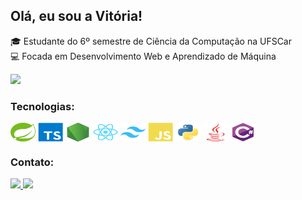 
## Olá, eu sou a Vitória!
🎓 Estudante do 6º semestre de Ciência da Computação na UFSCar <br>
💻 Focada em Desenvolvimento Web e Aprendizado de Máquina

<img height="180em" src="https://github-readme-stats.vercel.app/api/top-langs/?username=vitoriahilgert&layout=compact&theme=onedark"/> 

### Tecnologias:
<div style="display: inline_block"><img align="center" alt="Spring" height="30" width="40" src="https://github.com/devicons/devicon/blob/master/icons/spring/spring-original.svg"> <img align="center" alt="TypeScript" height="30" width="40" src="https://github.com/devicons/devicon/blob/master/icons/typescript/typescript-plain.svg"> <img align="center" alt="Node.js" height="30" width="40" src="https://github.com/devicons/devicon/blob/master/icons/nodejs/nodejs-original.svg"> <img align="center" alt="React" height="30" width="40" src="https://github.com/devicons/devicon/blob/master/icons/react/react-original.svg"> <img align="center" alt="Tailwind" height="30" width="40" src="https://github.com/devicons/devicon/blob/master/icons/tailwindcss/tailwindcss-original.svg"> <img align="center" alt="JavaScript" height="30" width="40" src="https://github.com/devicons/devicon/blob/master/icons/javascript/javascript-plain.svg"> <img align="center" alt="Python" height="30" width="40" src="https://raw.githubusercontent.com/devicons/devicon/master/icons/python/python-original.svg"> <img align="center" alt="Java" height="30" width="40" src="https://raw.githubusercontent.com/devicons/devicon/master/icons/java/java-plain.svg"> <img align="center" alt="C#" height="30" width="40" src="https://raw.githubusercontent.com/devicons/devicon/master/icons/csharp/csharp-original.svg"> </div>

### Contato:
<div> <a href="mailto:vihilgerttomasel@gmail.com" target="_blank"> <img src="https://img.shields.io/badge/-Gmail-%23333?style=for-the-badge&logo=gmail&logoColor=white"> </a> <a href="https://www.linkedin.com/in/vit%C3%B3ria-hilgert-2a8867307/" target="_blank"> <img src="https://img.shields.io/badge/-LinkedIn-%230077B5?style=for-the-badge&logo=linkedin&logoColor=white"> </a> </div>
